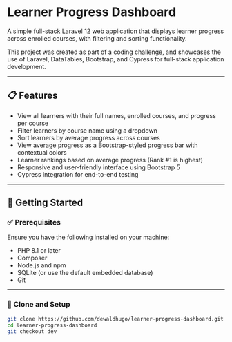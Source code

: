 # Learner Progress Dashboard

A simple full-stack Laravel 12 web application that displays learner progress across enrolled courses, with filtering and sorting functionality.

This project was created as part of a coding challenge, and showcases the use of Laravel, DataTables, Bootstrap, and Cypress for full-stack application development.

---

## 📋 Features

- View all learners with their full names, enrolled courses, and progress per course
- Filter learners by course name using a dropdown
- Sort learners by average progress across courses
- View average progress as a Bootstrap-styled progress bar with contextual colors
- Learner rankings based on average progress (Rank #1 is highest)
- Responsive and user-friendly interface using Bootstrap 5
- Cypress integration for end-to-end testing

---

## 🚀 Getting Started

### ✅ Prerequisites

Ensure you have the following installed on your machine:

- PHP 8.1 or later
- Composer
- Node.js and npm
- SQLite (or use the default embedded database)
- Git

---

### 🧪 Clone and Setup

```bash
git clone https://github.com/dewaldhugo/learner-progress-dashboard.git
cd learner-progress-dashboard
git checkout dev
